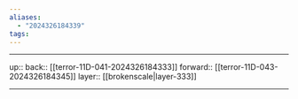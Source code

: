 ```yaml
---
aliases:
  - "2024326184339"
tags:
---
```




***

up:: 
back:: [[terror-11D-041-2024326184333]]
forward:: [[terror-11D-043-2024326184345]]
layer:: [[brokenscale|layer-333]]

***
